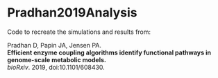 # Pradhan2019Analysis

Code to recreate the simulations and results from:

Pradhan D, Papin JA, Jensen PA.  
**Efficient enzyme coupling algorithms identify functional pathways in genome-scale metabolic models.**    
*bioRxiv*. 2019, doi:10.1101/608430.  

